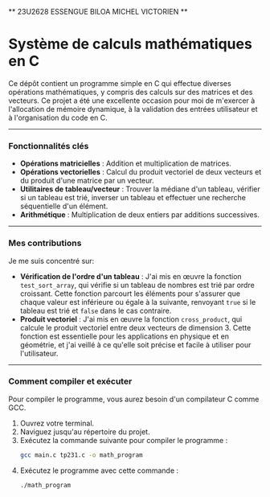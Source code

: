 ** 23U2628 ESSENGUE BILOA MICHEL VICTORIEN **

# Système de calculs mathématiques en C

Ce dépôt contient un programme simple en C qui effectue diverses opérations mathématiques, y compris des calculs sur des matrices et des vecteurs. Ce projet a été une excellente occasion pour moi de m'exercer à l'allocation de mémoire dynamique, à la validation des entrées utilisateur et à l'organisation du code en C.

---

### Fonctionnalités clés

* **Opérations matricielles** : Addition et multiplication de matrices.
* **Opérations vectorielles** : Calcul du produit vectoriel de deux vecteurs et du produit d'une matrice par un vecteur.
* **Utilitaires de tableau/vecteur** : Trouver la médiane d'un tableau, vérifier si un tableau est trié, inverser un tableau et effectuer une recherche séquentielle d'un élément.
* **Arithmétique** : Multiplication de deux entiers par additions successives.

---

### Mes contributions

Je me suis concentré sur:

* **Vérification de l'ordre d'un tableau** : J'ai mis en œuvre la fonction `test_sort_array`, qui vérifie si un 
tableau de nombres est trié par ordre croissant. Cette fonction parcourt les éléments pour s'assurer que chaque 
valeur est inférieure ou égale à la suivante, renvoyant `true` si le tableau est trié et `false` dans le cas contraire.
* **Produit vectoriel** : J'ai mis en œuvre la fonction `cross_product`, qui calcule le produit vectoriel entre deux vecteurs de dimension 3. Cette fonction est essentielle pour les applications en physique et en géométrie, et j'ai veillé à ce qu'elle soit précise et facile à utiliser pour l'utilisateur.

---

### Comment compiler et exécuter

Pour compiler le programme, vous aurez besoin d'un compilateur C comme GCC.

1.  Ouvrez votre terminal.
2.  Naviguez jusqu'au répertoire du projet.
3.  Exécutez la commande suivante pour compiler le programme :
    ```bash
    gcc main.c tp231.c -o math_program
    ```
4.  Exécutez le programme avec cette commande :
    ```bash
    ./math_program
    ```
 

